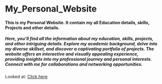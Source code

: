 # My_Personal_Website

#### This is my Personal Website. It contain my all Education details, skills, Projects and other details.
##### Here, you'll find all the information about my education, skills, projects, and other intriguing details. Explore my academic background, delve into my diverse skillset, and discover a captivating portfolio of projects. The website offers an interactive and visually appealing experience, providing insights into my professional journey and personal interests. Connect with me for collaborations and networking opportunities.

Looked at: [Click here](https://saurabh-pec.github.io/My_Personal_Website/)
